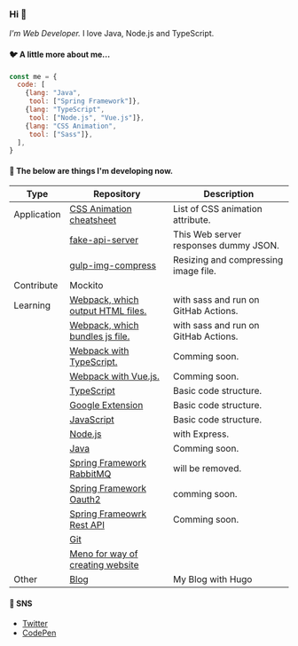 ### Hi :wave:

<p><em>I'm Web Developer.</em>
 I love Java, Node.js and TypeScript.</p>

#### :bird: A little more about me...
```javascript
const me = {
  code: [
    {lang: "Java",
     tool: ["Spring Framework"]},
    {lang: "TypeScript",
     tool: ["Node.js", "Vue.js"]},
    {lang: "CSS Animation",
     tool: ["Sass"]},
  ],
}
```

#### :nut_and_bolt: The below are things I'm developing now.  
| Type        | Repository                                                                                      | Description                           |
| ----------- | ----------------------------------------------------------------------------------------------- | ------------------------------------- |
| Application | [CSS Animation cheatsheet](https://github.com/fukugit/css-animation-cheatsheet)                 | List of CSS animation attribute.      |
|             | [fake-api-server](https://github.com/fukugit/fake-api-server)                                   | This Web server responses dummy JSON. |
|             | [gulp-img-compress](https://github.com/fukugit/gulp-img-compress)                               | Resizing and compressing image file.  |
| Contribute  | Mockito                                                                                         |                                       |
| Learning    | [Webpack, which output HTML files.](https://github.com/fukugit/learning-webpack-output-to-file) | with sass and run on GitHab Actions.  |
|             | [Webpack, which bundles js file.](https://github.com/fukugit/learning-webpack-bundle-to-js)     | with sass and run on GitHab Actions.  |
|             | [Webpack with TypeScript.](https://github.com/fukugit/)                                         | Comming soon.                         |
|             | [Webpack with Vue.js.](https://github.com/fukugit/)                                             | Comming soon.                         |
|             | [TypeScript](https://github.com/fukugit/learning-typescript)                                    | Basic code structure.                 |
|             | [Google Extension](https://github.com/fukugit/learning-google-extension)                        | Basic code structure.                 |
|             | [JavaScript](https://github.com/fukugit/learning-javascript)                                    | Basic code structure.                 |
|             | [Node.js](https://github.com/fukugit/learning-nodejs)                                           | with Express.                         |
|             | [Java](https://github.com/fukugit/java-new-features)                                            | Comming soon.                         |
|             | [Spring Framework RabbitMQ](https://github.com/fukugit/spring-framework-RabbitMQ)               | will be removed.                      |
|             | [Spring Framework Oauth2](https://github.com/fukugit/spring-boot-oauth2)                        | comming soon.                         |
|             | [Spring Frameowrk Rest API](https://github.com/fukugit/rest-api)                                | Comming soon.                         |
|             | [Git](https://github.com/fukugit/git-training)                                                  |                                       |
|             | [Meno for way of creating website](https://github.com/fukugit/learning-website)                 |                                       |
| Other       | [Blog](https://fukugit.github.io/blog/)                                                         | My Blog with Hugo                     |

#### :postbox: SNS
- [Twitter](https://twitter.com/kurrow1)  
- [CodePen](https://codepen.io/fukugit)  

<!--
**fukugit/fukugit** is a ✨ _special_ ✨ repository because its `README.md` (this file) appears on your GitHub profile.

Here are some ideas to get you started:

- 🔭 I’m currently working on ...
- 🌱 I’m currently learning ...
- 👯 I’m looking to collaborate on ...
- 🤔 I’m looking for help with ...
- 💬 Ask me about ...
- 📫 How to reach me: ...
- 😄 Pronouns: ...
- ⚡ Fun fact: ...
-->
